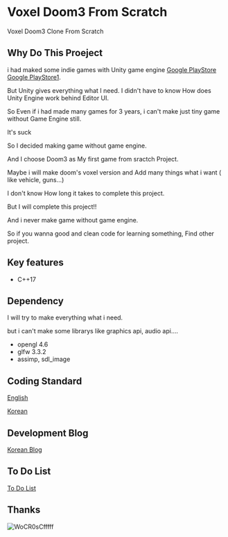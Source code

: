 

# Voxel Doom3 From Scratch
Voxel  Doom3 Clone From Scratch

## Why Do This Proeject
i had maked some indie games with Unity game engine [Google PlayStore](https://play.google.com/store/apps/details?id=com.milli.findkiller2&hl=ko)  [Google PlayStore1](https://play.google.com/store/apps/details?id=com.NintyNineMillion.FindKiller&hl=ko).


But Unity gives everything what I need. I didn't have to know How does Unity Engine work behind Editor UI.

So Even if i had made many games for 3 years, i can't make just tiny game without Game Engine still.


It's suck


So I decided making game without game engine.

And I choose Doom3 as My first game from sractch Project. 

Maybe i will make doom's voxel version and Add many things what i want ( like vehicle, guns...)

I don't know How long it takes to complete this project.

But I will complete this project!!


And i never make game without game engine.

So if you wanna good and clean code for learning something, Find other project.

## Key features

  * C++17

## Dependency
I will try to make everything what i need.

but i can't make some librarys like graphics api, audio api....

  * opengl 4.6
  * glfw 3.3.2
  * assimp, sdl_image

## Coding Standard
[English](https://docs.google.com/document/d/1cT8EPgMXe0eopeHvwuFmbHG4TJr5kUmcovkr5irQZmo/edit)

[Korean](https://docs.popekim.com/ko/coding-standards/cpp)

## Development Blog
[Korean Blog](https://sungjjinkang.github.io/) 

## To Do List
[To Do List](https://trello.com/invite/b/ukD86Ows/82ba51681217ab3515e8006bf5c4988c/doom3-from-scratch) 

## Thanks
![WoCR0sCfffff](https://user-images.githubusercontent.com/33873804/103935734-5e92e300-516a-11eb-9afd-ab48b5f65791.png)
